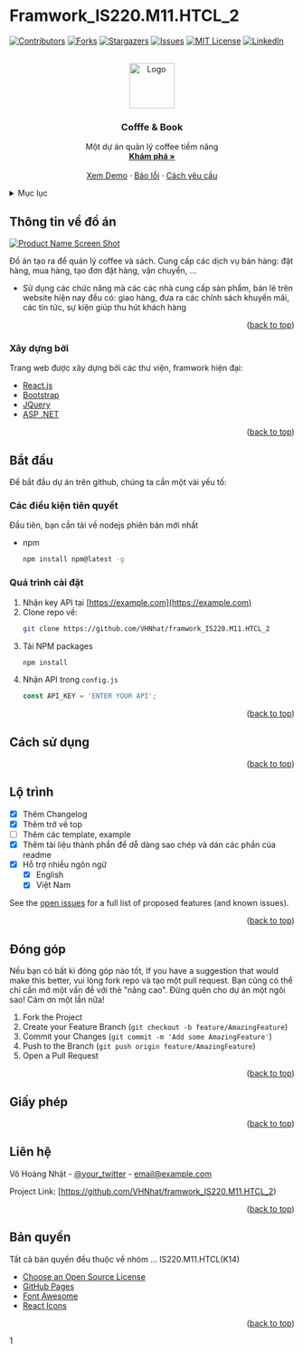 # Framwork_IS220.M11.HTCL_2

<div id="top"></div>
<!--
*** Thanks for checking out the Best-README-Template. If you have a suggestion
*** that would make this better, please fork the repo and create a pull request
*** or simply open an issue with the tag "enhancement".
*** Don't forget to give the project a star!
*** Thanks again! Now go create something AMAZING! :D
-->



<!-- PROJECT SHIELDS -->

[![Contributors][contributors-shield]][contributors-url]
[![Forks][forks-shield]][forks-url]
[![Stargazers][stars-shield]][stars-url]
[![Issues][issues-shield]][issues-url]
[![MIT License][license-shield]][license-url]
[![LinkedIn][linkedin-shield]][linkedin-url]



<!-- PROJECT LOGO -->
<br />
<div align="center">
  <a href="https://github.com/othneildrew/Best-README-Template">
    <img src="images/logo.png" alt="Logo" width="80" height="80">
  </a>

  <h3 align="center">Cofffe & Book</h3>

  <p align="center">
    Một dự án quản lý coffee tiềm năng
    <br />
    <a href="https://github.com/VHNhat/framwork_IS220.M11.HTCL_2"><strong>Khám phá »</strong></a>
    <br />
    <br />
    <a href="https://coffee-book-app.vercel.app">Xem Demo</a>
    ·
    <a href="https://github.com/VHNhat/framwork_IS220.M11.HTCL_2/issues">Báo lỗi</a>
    ·
    <a href="https://github.com/VHNhat/framwork_IS220.M11.HTCL_2/issues">Cách yêu cầu</a>
  </p>
</div>



<!-- TABLE OF CONTENTS -->
<details>
  <summary>Mục lục</summary>
  <ol>
    <li>
      <a href="#">Thông tin về đồ án</a>
      <ul>
        <li><a href="#">Xây dựng bởi</a></li>
      </ul>
    </li>
    <li>
      <a href="#getting-started">Bắt đầu</a>
      <ul>
        <li><a href="#prerequisites">Điều kiện tiên quyết</a></li>
        <li><a href="#installation">Cài đặt</a></li>
      </ul>
    </li>
    <li><a href="#">Hướng dẫn sử dụng</a></li>
    <li><a href="#">Lộ trình</a></li>
    <li><a href="#">Làm thế nào để đóng góp</a></li>
    <li><a href="#">Giấy phép/a></li>
    <li><a href="#">Liên hệ</a></li>
    <li><a href="#">Thông tin bản quyền</a></li>
  </ol>
</details>



<!-- ABOUT THE PROJECT -->
## Thông tin về đồ án

[![Product Name Screen Shot][product-screenshot]](https://coffee-book-app.vercel.app/)

Đồ án tạo ra để quản lý coffee và sách. Cung cấp các dịch vụ bán hàng: đặt hàng, mua hàng, tạo đơn đặt hàng, vận chuyển, ... 

* Sử dụng các chức năng mà các các nhà cung cấp sản phẩm, bán lẻ trên website hiện nay đều có: giao hàng, đưa ra các chính sách khuyến mãi, các tin tức, sự kiện giúp thu hút khách hàng 
<p align="right">(<a href="#top">back to top</a>)</p>



### Xây dựng bởi

Trang web được xây dựng bởi các thư viện, framwork hiện đại:

* [React.js](https://reactjs.org/)
* [Bootstrap](https://getbootstrap.com)
* [JQuery](https://jquery.com)
* [ASP .NET](https://dotnet.microsoft.com)

<p align="right">(<a href="#top">back to top</a>)</p>



<!-- GETTING STARTED -->
## Bắt đầu

Để bắt đầu dự án trên github, chúng ta cần một vài yếu tố:

### Các điều kiện tiên quyết

Đầu tiên, bạn cần tải về nodejs phiên bản mới nhất
* npm
  ```sh
  npm install npm@latest -g
  ```

### Quá trình cài đặt


1. Nhận key API tại [https://example.com](https://example.com)
2. Clone repo về:
   ```sh
   git clone https://github.com/VHNhat/framwork_IS220.M11.HTCL_2
   ```
3. Tải  NPM packages
   ```sh
   npm install
   ```
4. Nhận API trong `config.js`
   ```js
   const API_KEY = 'ENTER YOUR API';
   ```

<p align="right">(<a href="#top">back to top</a>)</p>



<!-- USAGE EXAMPLES -->
## Cách sử dụng



<p align="right">(<a href="#top">back to top</a>)</p>



<!-- ROADMAP -->
## Lộ trình

- [x] Thêm Changelog
- [x] Thêm trở về top
- [ ] Thêm các template, example
- [x] Thêm tài liệu thành phần để dễ dàng sao chép và dán các phần của readme
- [x] Hỗ trợ nhiều ngôn ngữ
    - [x] English
    - [x] Việt Nam

See the [open issues](https://github.com/VHNhat/framwork_IS220.M11.HTCL_2/issues) for a full list of proposed features (and known issues).

<p align="right">(<a href="#top">back to top</a>)</p>



<!-- CONTRIBUTING -->
## Đóng góp
Nếu bạn có bất kì đóng góp nào tốt, 
If you have a suggestion that would make this better, vui lòng fork repo và tạo một pull request. Bạn cũng có thể chỉ cần mở một vấn đề với thẻ "nâng cao".
Đừng quên cho dự án một ngôi sao! Cảm ơn một lần nữa!

1. Fork the Project
2. Create your Feature Branch (`git checkout -b feature/AmazingFeature`)
3. Commit your Changes (`git commit -m 'Add some AmazingFeature'`)
4. Push to the Branch (`git push origin feature/AmazingFeature`)
5. Open a Pull Request

<p align="right">(<a href="#top">back to top</a>)</p>



<!-- LICENSE -->
## Giấy phép

<p align="right">(<a href="#top">back to top</a>)</p>



<!-- CONTACT -->
## Liên hệ

Võ Hoàng Nhật - [@your_twitter](https://twitter.com/your_username) - email@example.com

Project Link: [https://github.com/VHNhat/framwork_IS220.M11.HTCL_2)

<p align="right">(<a href="#top">back to top</a>)</p>



<!-- ACKNOWLEDGMENTS -->
## Bản quyền

Tất cả bản quyền đều thuộc về nhóm ... IS220.M11.HTCL(K14)

* [Choose an Open Source License](https://choosealicense.com)
* [GitHub Pages](https://pages.github.com)
* [Font Awesome](https://fontawesome.com)
* [React Icons](https://react-icons.github.io/react-icons/search)

<p align="right">(<a href="#top">back to top</a>)</p>



<!-- MARKDOWN LINKS & IMAGES -->
<!-- https://www.markdownguide.org/basic-syntax/#reference-style-links -->
[contributors-shield]: https://img.shields.io/github/contributors/othneildrew/Best-README-Template.svg?style=for-the-badge
[contributors-url]: https://github.com/othneildrew/Best-README-Template/graphs/contributors
[forks-shield]: https://img.shields.io/github/forks/othneildrew/Best-README-Template.svg?style=for-the-badge
[forks-url]: https://github.com/othneildrew/Best-README-Template/network/members
[stars-shield]: https://img.shields.io/github/stars/othneildrew/Best-README-Template.svg?style=for-the-badge
[stars-url]: https://github.com/othneildrew/Best-README-Template/stargazers
[issues-shield]: https://img.shields.io/github/issues/othneildrew/Best-README-Template.svg?style=for-the-badge
[issues-url]: https://github.com/othneildrew/Best-README-Template/issues
[license-shield]: https://img.shields.io/github/license/othneildrew/Best-README-Template.svg?style=for-the-badge
[license-url]: https://github.com/othneildrew/Best-README-Template/blob/master/LICENSE.txt
[linkedin-shield]: https://img.shields.io/badge/-LinkedIn-black.svg?style=for-the-badge&logo=linkedin&colorB=555
[linkedin-url]: https://linkedin.com/in/othneildrew
[product-screenshot]: images/screenshot.png
1

